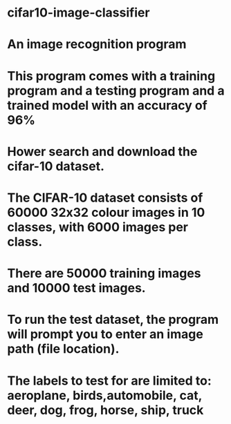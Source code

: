 # cifar10-image-classifier

# An image recognition program 
# This program comes with a training program and a testing program and a trained model with an accuracy of 96%
# Hower search and download the cifar-10 dataset.
# The CIFAR-10 dataset consists of 60000 32x32 colour images in 10 classes, with 6000 images per class. 
# There are 50000 training images and 10000 test images. 
# To run the test dataset, the program will prompt you to enter an image path (file location).
# The labels to test for are limited to: aeroplane, birds,automobile, cat, deer, dog, frog, horse, ship, truck
